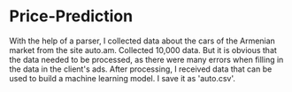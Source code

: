 # Price-Prediction
With the help of a parser, I collected data about the cars of the Armenian market from the site auto.am. Collected 10,000 data. But it is obvious that the data needed to be processed, as there were many errors when filling in the data in the client's ads. After processing, I received data that can be used to build a machine learning model. I save it as 'auto.csv'.
